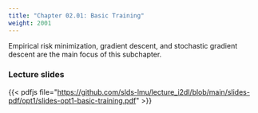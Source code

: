 ```yaml
---
title: "Chapter 02.01: Basic Training"
weight: 2001
---
```

Empirical risk minimization, gradient descent, and stochastic gradient descent are the main focus of this subchapter.

<!--more-->
### Lecture slides

{{< pdfjs file="https://github.com/slds-lmu/lecture_i2dl/blob/main/slides-pdf/opt1/slides-opt1-basic-training.pdf" >}}



